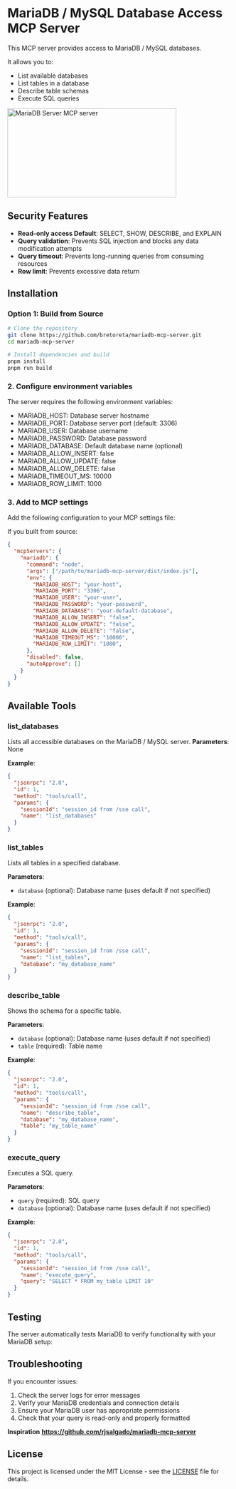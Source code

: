 # MariaDB / MySQL Database Access MCP Server

This MCP server provides access to MariaDB / MySQL databases.

It allows you to:
- List available databases
- List tables in a database
- Describe table schemas
- Execute SQL queries

<a href="https://glama.ai/mcp/servers/@bretoreta/mariadb-mcp-server">
  <img width="380" height="200" src="https://glama.ai/mcp/servers/@bretoreta/mariadb-mcp-server/badge" alt="MariaDB Server MCP server" />
</a>

## Security Features
- **Read-only access Default**: SELECT, SHOW, DESCRIBE, and EXPLAIN
- **Query validation**: Prevents SQL injection and blocks any data modification attempts
- **Query timeout**: Prevents long-running queries from consuming resources
- **Row limit**: Prevents excessive data return

## Installation

### Option 1: Build from Source
```bash
# Clone the repository
git clone https://github.com/bretoreta/mariadb-mcp-server.git
cd mariadb-mcp-server

# Install dependencies and build
pnpm install
pnpm run build
```

### 2. Configure environment variables
The server requires the following environment variables:

- MARIADB_HOST: Database server hostname
- MARIADB_PORT: Database server port (default: 3306)
- MARIADB_USER: Database username
- MARIADB_PASSWORD: Database password
- MARIADB_DATABASE: Default database name (optional)
- MARIADB_ALLOW_INSERT: false
- MARIADB_ALLOW_UPDATE: false
- MARIADB_ALLOW_DELETE: false
- MARIADB_TIMEOUT_MS: 10000
- MARIADB_ROW_LIMIT: 1000


### 3. Add to MCP settings
Add the following configuration to your MCP settings file:

If you built from source:
```json
{
  "mcpServers": {
    "mariadb": {
      "command": "node",
      "args": ["/path/to/mariadb-mcp-server/dist/index.js"],
      "env": {
        "MARIADB_HOST": "your-host",
        "MARIADB_PORT": "3306",
        "MARIADB_USER": "your-user",
        "MARIADB_PASSWORD": "your-password",
        "MARIADB_DATABASE": "your-default-database",
        "MARIADB_ALLOW_INSERT": "false",
        "MARIADB_ALLOW_UPDATE": "false",
        "MARIADB_ALLOW_DELETE": "false",
        "MARIADB_TIMEOUT_MS": "10000",
        "MARIADB_ROW_LIMIT": "1000",
      },
      "disabled": false,
      "autoApprove": []
    }
  }
}
```

## Available Tools

### list_databases
Lists all accessible databases on the MariaDB / MySQL server.
**Parameters**: None

**Example**:
```json
{
  "jsonrpc": "2.0",
  "id": 1,
  "method": "tools/call",
  "params": {
    "sessionId": "session_id from /sse call",
    "name": "list_databases"
  }
}
```

### list_tables
Lists all tables in a specified database.

**Parameters**:
- `database` (optional): Database name (uses default if not specified)

**Example**:
```json
{
  "jsonrpc": "2.0",
  "id": 1,
  "method": "tools/call",
  "params": {
    "sessionId": "session_id from /sse call",
    "name": "list_tables",
    "database": "my_database_name"
  }
}
```

### describe_table
Shows the schema for a specific table.

**Parameters**:
- `database` (optional): Database name (uses default if not specified)
- `table` (required): Table name

**Example**:
```json
{
  "jsonrpc": "2.0",
  "id": 1,
  "method": "tools/call",
  "params": {
    "sessionId": "session_id from /sse call",
    "name": "describe_table",
    "database": "my_database_name",
    "table": "my_table_name"
  }
}
```

### execute_query
Executes a SQL query.

**Parameters**:
- `query` (required): SQL query
- `database` (optional): Database name (uses default if not specified)

**Example**:
```json
{
  "jsonrpc": "2.0",
  "id": 1,
  "method": "tools/call",
  "params": {
    "sessionId": "session_id from /sse call",
    "name": "execute_query",
    "query": "SELECT * FROM my_table LIMIT 10"
  }
}
```

## Testing
The server automatically tests MariaDB to verify functionality with your MariaDB setup:


## Troubleshooting
If you encounter issues:

1. Check the server logs for error messages
2. Verify your MariaDB credentials and connection details
3. Ensure your MariaDB user has appropriate permissions
4. Check that your query is read-only and properly formatted


**Inspiration**
**https://github.com/rjsalgado/mariadb-mcp-server**

## License

This project is licensed under the MIT License - see the [LICENSE](./LICENSE) file for details.